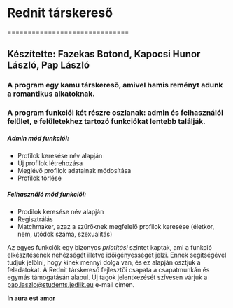 # Rednit társkereső
==============================
## Készítette: Fazekas Botond, Kapocsi Hunor László, Pap László
### A program egy kamu társkereső, amivel hamis reményt adunk a romantikus alkatoknak. 
### A program funkciói két részre oszlanak: admin és felhasználói felület, e felületekhez tartozó funkciókat lentebb találják.
##### Admin mód funkciói:
- Profilok keresése név alapján
- Új profilok létrehozása
- Meglévő profilok adatainak módosítása
- Profilok törlése

##### Felhasználó mód funkciói:
- Prodilok keresése név alapján
- Regisztrálás
- Matchmaker, azaz a szűrőknek megfelelő profilok keresése (életkor, nem, utódok száma, szexualitás)

Az egyes funkciók egy bizonyos *priotitási* szintet kaptak, ami a funkció elkészítésének nehézségét illetve időigényességét jelzi.
Ennek segítségével tudjuk jelölni, hogy kinek mennyi dolga van, és ez alapján osztjuk a feladatokat.
A Rednit társkereső fejlesztői csapata a csapatmunkán és egymás támogatásán alapul.
Új tagok jelentkezését szívesen várjuk a pap.laszlo@students.jedlik.eu e-mail címen.

**In aura est amor**

